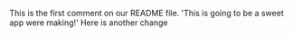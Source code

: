 This is the first comment on our README file.
'This is going to be a sweet app were making!'
Here is another change
